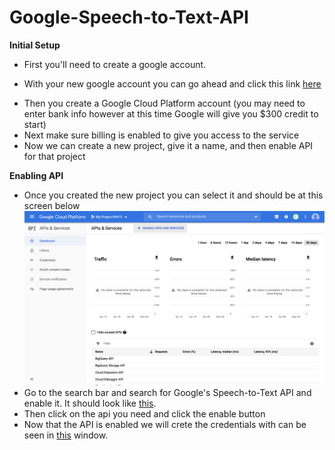 # Google-Speech-to-Text-API

<b>Initial Setup</b>
<ul>
  <li><p>First you'll need to create a google account. </p></li>
  <li><p>With your new google account you can go ahead and click this link <a href="https://cloud.google.com/?        authuser=1">here</a> </p></li>
  <li>Then you create a Google Cloud Platform account (you may need to enter bank info however at this time Google will give you $300 credit to start)</li>
  <li> Next make sure billing is enabled to give you access to the service</li>
  <li>Now we can create a new project, give it a name, and then enable API for that project</li>
</ul>
<b>Enabling API</b>
<ul>
  <li>Once you created the new project you can select it and should be at this screen below</li>
  <img src="https://github.com/chakane3/Google-Speech-to-Text-API/blob/master/Screenshots/5.png">
  
  <li>Go to the search bar and search for Google's Speech-to-Text API and enable it. It should look like <a href="https://github.com/chakane3/Google-Speech-to-Text-API/blob/master/Screenshots/6.png">this</a>.</li>
  <li>Then click on the api you need and click the enable button</li>
  <li>Now that the API is enabled we will crete the credentials with can be seen in <a href="https://github.com/chakane3/Google-Speech-to-Text-API/blob/master/Screenshots/8.png">this</a> window. </li>
</ul>
